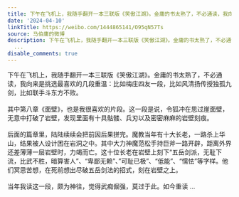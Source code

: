 ```yaml
---
title: 下午在飞机上，我随手翻开一本三联版《笑傲江湖》。金庸的书太熟了，不必通读，我向来是挑选最喜欢的几段重温：比如梅庄四友一段，比如风清扬传授独孤九剑，比如...
date: '2024-04-10'
linkTitle: https://weibo.com/1444865141/O95qN57Ts
source: 马伯庸的微博
description: 下午在飞机上，我随手翻开一本三联版《笑傲江湖》。金庸的书太熟了，不必通读，我向来是挑选最喜欢的几段重温：比如梅庄四友一段，比如风清扬传授独孤九剑，比如联手斗东方不败。<br><br>其中第八章《面壁》，也是我很喜欢的片段。这一段是说，令狐冲在思过崖面壁，无意中打破了岩壁，发现里面有十具骷髅、兵刃以及密密麻麻的岩壁刻痕。<br><br>后面的篇章里，陆陆续续会把前因后果拼完。魔教当年有十大长老，一路杀上华山，结果被人设计困在岩洞之中。其中大力神魔范松手持巨斧一路开辟，距离外界还差薄薄一层岩壁时，力竭而亡。这十位长老在岩壁上刻下“五岳剑派，无耻下流，比武不胜，暗算害人”、“卑鄙无赖”、”可耻已极”、“低能”、“懦怯”等字样。他们冥思苦想，在死前想出尽破五岳剑法的招式，刻在岩壁之上。<br><br>当年我读这一段，颇为神往，觉得武痴倔强，莫过于此。如今重读
  ...
disable_comments: true
---
```

下午在飞机上，我随手翻开一本三联版《笑傲江湖》。金庸的书太熟了，不必通读，我向来是挑选最喜欢的几段重温：比如梅庄四友一段，比如风清扬传授独孤九剑，比如联手斗东方不败。<br><br>其中第八章《面壁》，也是我很喜欢的片段。这一段是说，令狐冲在思过崖面壁，无意中打破了岩壁，发现里面有十具骷髅、兵刃以及密密麻麻的岩壁刻痕。<br><br>后面的篇章里，陆陆续续会把前因后果拼完。魔教当年有十大长老，一路杀上华山，结果被人设计困在岩洞之中。其中大力神魔范松手持巨斧一路开辟，距离外界还差薄薄一层岩壁时，力竭而亡。这十位长老在岩壁上刻下“五岳剑派，无耻下流，比武不胜，暗算害人”、“卑鄙无赖”、”可耻已极”、“低能”、“懦怯”等字样。他们冥思苦想，在死前想出尽破五岳剑法的招式，刻在岩壁之上。<br><br>当年我读这一段，颇为神往，觉得武痴倔强，莫过于此。如今重读 ...